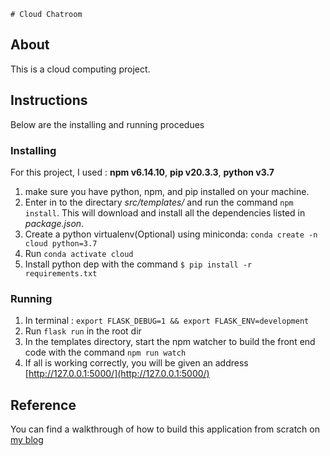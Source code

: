     # Cloud Chatroom

## About

This is a cloud computing project.

## Instructions

Below are the installing and running procedues

### Installing

For this project, I used : **npm v6.14.10**, **pip v20.3.3**, **python v3.7**

1. make sure you have python, npm, and pip installed on your machine.
2. Enter in to the directary *src/templates/* and run the command `npm install`. This will download and install all the dependencies listed in *package.json*.
3. Create a python virtualenv(Optional) using miniconda: `conda create -n cloud python=3.7`
4. Run `conda activate cloud`
5. Install python dep with the command `$ pip install -r requirements.txt`

### Running

1. In terminal : `export FLASK_DEBUG=1 && export FLASK_ENV=development`
2. Run `flask run` in the root dir
3. In the templates directory, start the npm watcher to build the front end code with the command `npm run watch`
4. If all is working correctly, you will be given an address [http://127.0.0.1:5000/](http://127.0.0.1:5000/)

## Reference

You can find a walkthrough of how to build this application from scratch on [my blog](https://medium.com/@tonyparkerkenz/a-template-for-creating-a-full-stack-web-application-with-flask-npm-webpack-and-reactjs-be2294b111bd)
